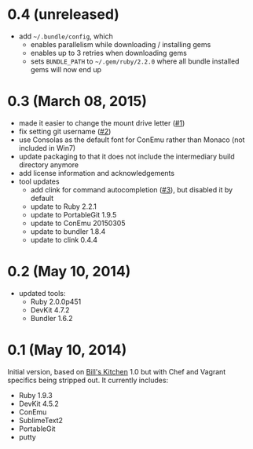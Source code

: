 
# 0.4 (unreleased)

 * add `~/.bundle/config`, which
     * enables parallelism while downloading / installing gems
     * enables up to 3 retries when downloading gems
     * sets `BUNDLE_PATH` to `~/.gem/ruby/2.2.0` where all bundle installed gems will now end up

# 0.3 (March 08, 2015)

 * made it easier to change the mount drive letter ([#1](https://github.com/tknerr/ruby-devpack/issues/1))
 * fix setting git username ([#2](https://github.com/tknerr/ruby-devpack/issues/2))
 * use Consolas as the default font for ConEmu rather than Monaco (not included in Win7)
 * update packaging to that it does not include the intermediary build directory anymore
 * add license information and acknowledgements
 * tool updates
 	* add clink for command autocompletion ([#3](https://github.com/tknerr/ruby-devpack/issues/3)), but disabled it by default
 	* update to Ruby 2.2.1
 	* update to PortableGit 1.9.5
 	* update to ConEmu 20150305
 	* update to bundler 1.8.4
 	* update to clink 0.4.4
 
# 0.2 (May 10, 2014)

 * updated tools:
   * Ruby 2.0.0p451
   * DevKit 4.7.2
   * Bundler 1.6.2

# 0.1 (May 10, 2014)

Initial version, based on [Bill's Kitchen](https://github.com/tknerr/bills-kitchen) 1.0 but with Chef and Vagrant specifics being stripped out. It currently includes:
 
 * Ruby 1.9.3
 * DevKit 4.5.2
 * ConEmu
 * SublimeText2
 * PortableGit
 * putty
